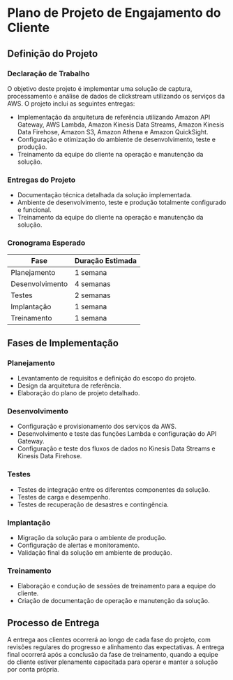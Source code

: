 Plano de Projeto de Engajamento do Cliente
==========================================

Definição do Projeto
--------------------

### Declaração de Trabalho

O objetivo deste projeto é implementar uma solução de captura, processamento e análise de dados de clickstream utilizando os serviços da AWS. O projeto inclui as seguintes entregas:

*   Implementação da arquitetura de referência utilizando Amazon API Gateway, AWS Lambda, Amazon Kinesis Data Streams, Amazon Kinesis Data Firehose, Amazon S3, Amazon Athena e Amazon QuickSight.
*   Configuração e otimização do ambiente de desenvolvimento, teste e produção.
*   Treinamento da equipe do cliente na operação e manutenção da solução.

### Entregas do Projeto

*   Documentação técnica detalhada da solução implementada.
*   Ambiente de desenvolvimento, teste e produção totalmente configurado e funcional.
*   Treinamento da equipe do cliente na operação e manutenção da solução.

### Cronograma Esperado

| Fase | Duração Estimada |
| --- | --- |
| Planejamento | 1 semana |
| Desenvolvimento | 4 semanas |
| Testes | 2 semanas |
| Implantação | 1 semana |
| Treinamento | 1 semana |

Fases de Implementação
----------------------

### Planejamento

*   Levantamento de requisitos e definição do escopo do projeto.
*   Design da arquitetura de referência.
*   Elaboração do plano de projeto detalhado.

### Desenvolvimento

*   Configuração e provisionamento dos serviços da AWS.
*   Desenvolvimento e teste das funções Lambda e configuração do API Gateway.
*   Configuração e teste dos fluxos de dados no Kinesis Data Streams e Kinesis Data Firehose.

### Testes

*   Testes de integração entre os diferentes componentes da solução.
*   Testes de carga e desempenho.
*   Testes de recuperação de desastres e contingência.

### Implantação

*   Migração da solução para o ambiente de produção.
*   Configuração de alertas e monitoramento.
*   Validação final da solução em ambiente de produção.

### Treinamento

*   Elaboração e condução de sessões de treinamento para a equipe do cliente.
*   Criação de documentação de operação e manutenção da solução.

Processo de Entrega
-------------------

A entrega aos clientes ocorrerá ao longo de cada fase do projeto, com revisões regulares do progresso e alinhamento das expectativas. A entrega final ocorrerá após a conclusão da fase de treinamento, quando a equipe do cliente estiver plenamente capacitada para operar e manter a solução por conta própria.